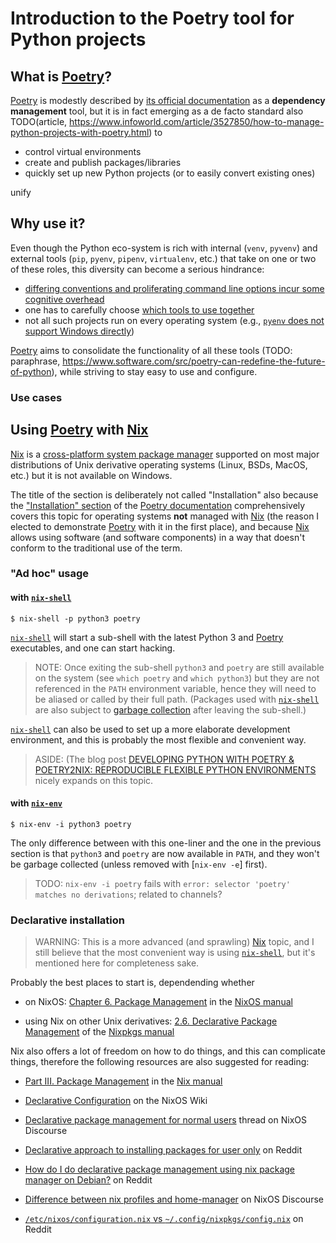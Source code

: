 # Introduction to the Poetry tool for Python projects

[Poetry]:
  https://python-poetry.org/
  "The Poetry website"

[poetry_docs]:
  https://python-poetry.org/docs/
  "The official Poetry documentation pages"

[poetry_github_repo]:
  https://github.com/python-poetry/poetry
  "The GitHub source repository of Poetry"

[Nix]:
  https://nixos.org/
  "The website of the Nix cross-platform system package manager"

## What is [Poetry]?

[Poetry] is modestly described by [its official documentation](TODO) as a **dependency management** tool, but it is in fact emerging as a de facto standard also TODO(article, https://www.infoworld.com/article/3527850/how-to-manage-python-projects-with-poetry.html) to

+ control virtual environments
+ create and publish packages/libraries
+ quickly set up new Python projects (or to easily convert existing ones)

unify

## Why use it?

Even though the Python eco-system is rich with internal (`venv`, `pyvenv`) and external tools (`pip`, `pyenv`, `pipenv`, `virtualenv`, etc.) that take on one or two of these roles, this diversity can become a serious hindrance:

+ [differing conventions and proliferating command line options incur some cognitive overhead][so_python_tools_comparison]
+ one has to carefully choose [which tools to use together][so_a_python_combo]
+ not all such projects run on every operating system (e.g., [`pyenv` does not support Windows directly][pyenv_windows_support])

[Poetry] aims to consolidate the functionality of all these tools (TODO: paraphrase, https://www.software.com/src/poetry-can-redefine-the-future-of-python), while striving to stay easy to use and configure.

[so_python_tools_comparison]:
  https://stackoverflow.com/questions/41573587/what-is-the-difference-between-venv-pyvenv-pyenv-virtualenv-virtualenvwrappe
  "Stackoverflow thread: What is the difference between venv, pyvenv, pyenv, virtualenv, virtualenvwrapper, pipenv, etc?"

[so_a_python_combo]:
  https://stackoverflow.com/questions/48470540/how-to-work-with-pyenv-virtualenv-and-pipenv
  "Stackoverlow thread: How to work with pyenv, virtualenv and pipenv?"

[pyenv_windows_support]:
  https://github.com/pyenv/pyenv#:~:text=Pyenv%20does%20not%20work
  "Installation section of the pyenv GitHub repo"

### Use cases

## Using [Poetry] with [Nix]

[Nix] is a [cross-platform system package manager](https://en.wikipedia.org/wiki/Nix_package_manager) supported on most major distributions of Unix derivative operating systems (Linux, BSDs, MacOS, etc.) but it is not available on Windows.

The title of the section is deliberately not called "Installation" also because the ["Installation" section](https://python-poetry.org/docs/#installation) of the [Poetry documentation][poetry_docs] comprehensively covers this topic for operating systems **not** managed with [Nix] (the reason I elected to demonstrate [Poetry] with it in the first place), and because [Nix] allows using software (and software components) in a way that doesn't conform to the traditional use of the term.

### "Ad hoc" usage

#### with [`nix-shell`]

[`nix-shell`]:
  https://nixos.org/manual/nix/stable/#sec-nix-shell
  "The nix-shell manual pages in the Nix manual"

```shell
$ nix-shell -p python3 poetry
```

[`nix-shell`] will start a sub-shell with the latest Python 3 and [Poetry] executables, and one can start hacking.

> NOTE: Once exiting the sub-shell `python3` and `poetry` are still available on the system (see `which poetry` and `which python3`) but they are not referenced in the `PATH` environment variable, hence they will need to be aliased or called by their full path. (Packages used with [`nix-shell`] are also subject to [garbage collection](https://nixos.org/manual/nix/stable/#sec-garbage-collection) after leaving the sub-shell.)

[`nix-shell`] can also be used to set up a more elaborate development environment, and this is probably the most flexible and convenient way.

> ASIDE: (The blog post [DEVELOPING PYTHON WITH POETRY & POETRY2NIX: REPRODUCIBLE FLEXIBLE PYTHON ENVIRONMENTS](https://www.tweag.io/blog/2020-08-12-poetry2nix/) nicely expands on this topic.

#### with [`nix-env`]

[`nix-env`]:
  https://nixos.org/manual/nix/stable/#sec-nix-env
  "The nix-env manual pages in the Nix manual"

```shell
$ nix-env -i python3 poetry
```

The only difference between with this one-liner and the one in the previous section is that `python3` and `poetry` are now available in `PATH`, and they won't be garbage collected (unless removed with [`nix-env -e`] first).

> TODO: `nix-env -i poetry` fails with `error: selector 'poetry' matches no derivations`; related to channels?

### Declarative installation

> WARNING: This is a more advanced (and sprawling) [Nix] topic, and I still believe that the most convenient way is using [`nix-shell`], but it's mentioned here for completeness sake.

Probably the best places to start is, dependending whether

+ on NixOS: [Chapter 6. Package Management](https://nixos.org/manual/nixos/stable/index.html#sec-package-management) in the [NixOS manual](https://nixos.org/manual/nixos/stable/)

+ using Nix on other Unix derivatives: [2.6. Declarative Package Management](https://nixos.org/manual/nixpkgs/stable/#sec-declarative-package-management) of the [Nixpkgs manual](https://nixos.org/manual/nixpkgs/stable/)

Nix also offers a lot of freedom on how to do things, and this can complicate things, therefore the following resources are also suggested for reading:

+ [Part III. Package Management](https://nixos.org/manual/nix/stable/#chap-package-management) in the [Nix manual](https://nixos.org/manual/nix/stable/)

+ [Declarative Configuration](https://nixos.wiki/wiki/Nix#Declarative_Configuration) on the NixOS Wiki

+ [Declarative package management for normal users](https://discourse.nixos.org/t/declarative-package-management-for-normal-users/1823) thread on NixOS Discourse

+ [Declarative approach to installing packages for user only](https://www.reddit.com/r/NixOS/comments/9324ag/declarative_approach_to_installing_packages_for/) on Reddit

+ [How do I do declarative package management using nix package manager on Debian?](https://www.reddit.com/r/NixOS/comments/krz2g8/how_do_i_do_declarative_package_management_using/) on Reddit

+ [Difference between nix profiles and home-manager](https://discourse.nixos.org/t/difference-between-nix-profiles-and-home-manager/9539) on NixOS Discourse

+ [`/etc/nixos/configuration.nix` vs `~/.config/nixpkgs/config.nix`](https://www.reddit.com/r/NixOS/comments/6izuqh/etcnixosconfigurationnix_vs_confignixpkgsconfignix/) on Reddit
